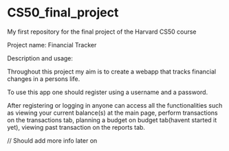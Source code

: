 # CS50_final_project
My first repository for the final project of the Harvard CS50 course

Project name: Financial Tracker

Description and usage:

Throughout this project my aim is to create a webapp that tracks financial changes in a persons life.

To use this app one should register using a username and a password.

After registering or logging in anyone can access all the functionalities such as viewing your current balance(s) at the main page, perform transactions on the transactions tab, planning a budget on budget tab(havent started it yet), viewing past transaction on the reports tab.

// Should add more info later on